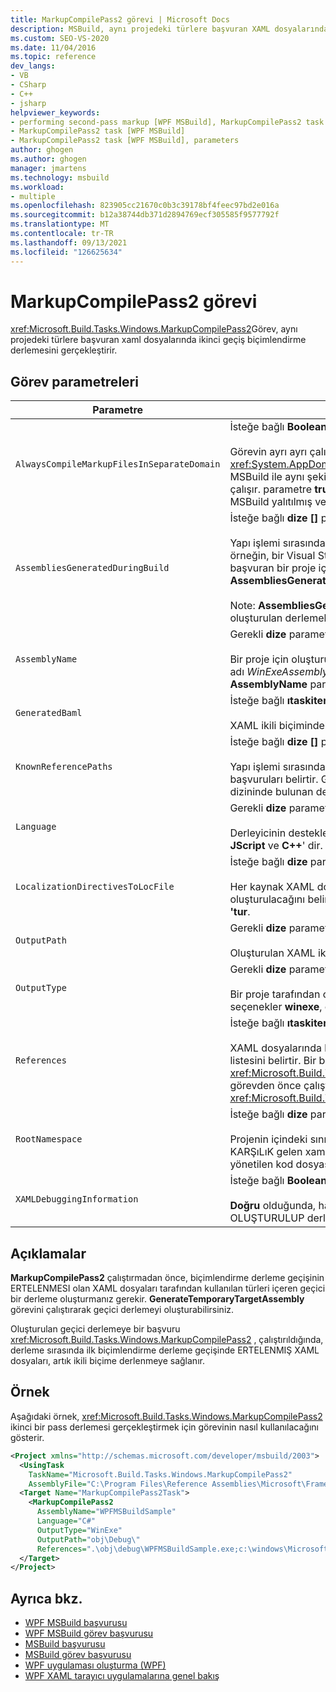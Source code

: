 ```yaml
---
title: MarkupCompilePass2 görevi | Microsoft Docs
description: MSBuild, aynı projedeki türlere başvuran XAML dosyalarında ikinci geçiş biçimlendirme derlemesini gerçekleştirmek için MarkupCompilePass2 görevini nasıl kullandığını öğrenin.
ms.custom: SEO-VS-2020
ms.date: 11/04/2016
ms.topic: reference
dev_langs:
- VB
- CSharp
- C++
- jsharp
helpviewer_keywords:
- performing second-pass markup [WPF MSBuild], MarkupCompilePass2 task
- MarkupCompilePass2 task [WPF MSBuild]
- MarkupCompilePass2 task [WPF MSBuild], parameters
author: ghogen
ms.author: ghogen
manager: jmartens
ms.technology: msbuild
ms.workload:
- multiple
ms.openlocfilehash: 823905cc21670c0b3c39178bf4feec97bd2e016a
ms.sourcegitcommit: b12a38744db371d2894769ecf305585f9577792f
ms.translationtype: MT
ms.contentlocale: tr-TR
ms.lasthandoff: 09/13/2021
ms.locfileid: "126625634"
---
```

# <a name="markupcompilepass2-task"></a>MarkupCompilePass2 görevi

<xref:Microsoft.Build.Tasks.Windows.MarkupCompilePass2>Görev, aynı projedeki türlere başvuran xaml dosyalarında ikinci geçiş biçimlendirme derlemesini gerçekleştirir.

## <a name="task-parameters"></a>Görev parametreleri

| Parametre | Açıklama |
| - | - |
| `AlwaysCompileMarkupFilesInSeparateDomain` | İsteğe bağlı **Boolean** parametresi.<br /><br /> Görevin ayrı ayrı çalıştırılıp çalıştırılmayacağını belirtir <xref:System.AppDomain> . bu parametre **false** döndürürse, görev MSBuild ile aynı şekilde çalışır <xref:System.AppDomain> ve daha hızlı çalışır. parametre **true** döndürürse, görev, <xref:System.AppDomain> MSBuild yalıtılmış ve daha yavaş çalışan bir saniye içinde çalışır. |
| `AssembliesGeneratedDuringBuild` | İsteğe bağlı **dize []** parametresi.<br /><br /> Yapı işlemi sırasında değişen derlemelere yönelik başvuruları belirtir. örneğin, bir Visual Studio çözümü başka bir projenin derlenmiş çıktısına başvuran bir proje içerebilir. Bu durumda, ikinci projenin derlenmiş çıktısı **AssembliesGeneratedDuringBuild**' e eklenebilir.<br /><br /> Note: **AssembliesGeneratedDuringBuild** , derleme çözümü tarafından oluşturulan derlemelerin tamamına yönelik başvuruları içermelidir. |
| `AssemblyName` | Gerekli **dize** parametresi.<br /><br /> Bir proje için oluşturulan derlemenin kısa adını belirtir. Örneğin, bir proje adı *WinExeAssembly.exe* bir yürütülebilir dosya üretiyorsa, **AssemblyName** parametresinin değeri **WinExeAssembly** olur. |
| `GeneratedBaml` | İsteğe bağlı **ıtaskitem []** çıkış parametresi.<br /><br /> XAML ikili biçimindeki oluşturulan dosyaların listesini içerir. |
| `KnownReferencePaths` | İsteğe bağlı **dize []** parametresi.<br /><br /> Yapı işlemi sırasında hiçbir değişiklik olmayan derlemeler için başvuruları belirtir. Genel derleme önbelleğinde (GAC), bir .NET yükleme dizininde bulunan derlemeler ve bu şekilde devam eder. |
| `Language` | Gerekli **dize** parametresi.<br /><br /> Derleyicinin desteklediği yönetilen dili belirtir. geçerli seçenekler **C#**, **VB**, **JScript** ve **C++**' dir. |
| `LocalizationDirectivesToLocFile` | İsteğe bağlı **dize** parametresi.<br /><br /> Her kaynak XAML dosyası için yerelleştirme bilgilerinin nasıl oluşturulacağını belirtir. Geçerli seçenekler None, **CommentsOnly** ve **All** **'tur**. |
| `OutputPath` | Gerekli **dize** parametresi.<br /><br /> Oluşturulan XAML ikili biçim dosyalarının oluşturulduğu dizini belirtir. |
| `OutputType` | Gerekli **dize** parametresi.<br /><br /> Bir proje tarafından oluşturulan derlemenin türünü belirtir. Geçerli seçenekler **winexe**, **exe**, **Library** ve **netmodule**' dir. |
| `References` | İsteğe bağlı **ıtaskitem []** parametresi.<br /><br /> XAML dosyalarında kullanılan türleri içeren derlemelere ait başvuruların listesini belirtir. Bir başvuru, görev tarafından oluşturulan ve <xref:Microsoft.Build.Tasks.Windows.GenerateTemporaryTargetAssembly> görevden önce çalıştırılması gereken derlemeye yönelik bir başvurudur <xref:Microsoft.Build.Tasks.Windows.MarkupCompilePass2> . |
| `RootNamespace` | İsteğe bağlı **dize** parametresi.<br /><br /> Projenin içindeki sınıfların kök ad alanını belirtir. **RootNamespace** , KARŞıLıK gelen xaml dosyası özniteliğini içermiyorsa oluşturulan bir yönetilen kod dosyasının varsayılan ad alanı olarak da kullanılır `x:Class` . |
| `XAMLDebuggingInformation` | İsteğe bağlı **Boolean** parametresi.<br /><br /> **Doğru** olduğunda, hata ayıklamaya yardımcı olması için tanılama bilgileri OLUŞTURULUP derlenmiş xaml 'e eklenir. |

## <a name="remarks"></a>Açıklamalar

**MarkupCompilePass2** çalıştırmadan önce, biçimlendirme derleme geçişinin ERTELENMESI olan XAML dosyaları tarafından kullanılan türleri içeren geçici bir derleme oluşturmanız gerekir. **GenerateTemporaryTargetAssembly** görevini çalıştırarak geçici derlemeyi oluşturabilirsiniz.

Oluşturulan geçici derlemeye bir başvuru <xref:Microsoft.Build.Tasks.Windows.MarkupCompilePass2> , çalıştırıldığında, derleme sırasında ilk biçimlendirme derleme geçişinde ERTELENMIŞ XAML dosyaları, artık ikili biçime derlenmeye sağlanır.

## <a name="example"></a>Örnek

Aşağıdaki örnek, <xref:Microsoft.Build.Tasks.Windows.MarkupCompilePass2> ikinci bir pass derlemesi gerçekleştirmek için görevinin nasıl kullanılacağını gösterir.

```xml
<Project xmlns="http://schemas.microsoft.com/developer/msbuild/2003">
  <UsingTask
    TaskName="Microsoft.Build.Tasks.Windows.MarkupCompilePass2"
    AssemblyFile="C:\Program Files\Reference Assemblies\Microsoft\Framework\v3.0\PresentationBuildTasks.dll" />
  <Target Name="MarkupCompilePass2Task">
    <MarkupCompilePass2
      AssemblyName="WPFMSBuildSample"
      Language="C#"
      OutputType="WinExe"
      OutputPath="obj\Debug\"
      References=".\obj\debug\WPFMSBuildSample.exe;c:\windows\Microsoft.net\Framework\v2.0.50727\System.dll;C:\Program Files\Reference Assemblies\Microsoft\WinFx\v3.0\PresentationCore.dll;C:\Program Files\Reference Assemblies\Microsoft\WinFx\v3.0\PresentationFramework.dll;C:\Program Files\Reference Assemblies\Microsoft\WinFx\v3.0\WindowsBase.dll" />
  </Target>
</Project>
```

## <a name="see-also"></a>Ayrıca bkz.

- [WPF MSBuild başvurusu](../msbuild/wpf-msbuild-reference.md)
- [WPF MSBuild görev başvurusu](../msbuild/wpf-msbuild-task-reference.md)
- [MSBuild başvurusu](../msbuild/msbuild-reference.md)
- [MSBuild görev başvurusu](../msbuild/msbuild-task-reference.md)
- [WPF uygulaması oluşturma (WPF)](/dotnet/framework/wpf/app-development/building-a-wpf-application-wpf)
- [WPF XAML tarayıcı uygulamalarına genel bakış](/dotnet/framework/wpf/app-development/wpf-xaml-browser-applications-overview)
